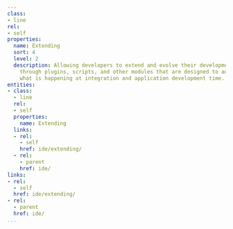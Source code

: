 ```yaml
---
class:
- line
rel:
- self
properties:
  name: Extending
  sort: 4
  level: 2
  description: Allowing developers to extend and evolve their development environments
    through plugins, scripts, and other modules that are designed to augment and extend
    what is happening at integration and application development time.
entities:
- class:
  - line
  rel:
  - self
  properties:
    name: Extending
  links:
  - rel:
    - self
    href: ide/extending/
  - rel:
    - parent
    href: ide/
links:
- rel:
  - self
  href: ide/extending/
- rel:
  - parent
  href: ide/
...
```

